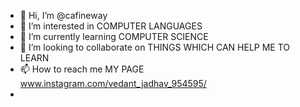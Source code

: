 - 👋 Hi, I’m @cafineway
- 👀 I’m interested in COMPUTER LANGUAGES
- 🌱 I’m currently learning COMPUTER SCIENCE
- 💞️ I’m looking to collaborate on THINGS WHICH CAN HELP ME TO LEARN 
- 📫 How to reach me MY PAGE www.instagram.com/vedant_jadhav_954595/
- 

<!---
cafineway/cafineway is a ✨ special ✨ repository because its `README.md` (this file) appears on your GitHub profile.
You can click the Preview link to take a look at your changes.
--->
